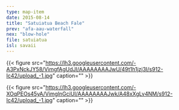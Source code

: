 ```yaml
---
type: map-item
date: 2015-08-14
title: "Satuiatua Beach Fale"
prev: "afa-aau-waterfall"
nex: "blow-hole"
file: satuiatua
isl: savaii
---
```


{{< figure src="https://lh3.googleusercontent.com/-A3PxNckJY58/VimgfAgUdJI/AAAAAAAAJwU/49t1h1jzj3I/s912-Ic42/upload_-1.jpg" caption="" >}}

{{< figure src="https://lh3.googleusercontent.com/-XOqPEOs45yA/VimglnGciUI/AAAAAAAAJwk/A48xXgLv4NM/s912-Ic42/upload_-1.jpg" caption="" >}}